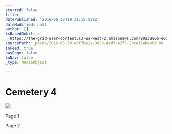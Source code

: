 ```yaml
---
starred: false
title: ''
datePublished: '2016-06-30T19:31:15.528Z'
dateModified: null
author: []
isBasedOnUrl: >-
  https://the-grid-user-content.s3-us-west-2.amazonaws.com/90a38806-e0d2-48ca-a6b2-5b5864d0bd5b.jpg
sourcePath: _posts/2016-06-30-e6f7be2a-382b-4cd7-a2f5-2bce16abaeb9.md
inFeed: true
hasPage: false
inNav: false
_type: MediaObject

---
```

# Cemetery 4
![](https://the-grid-user-content.s3-us-west-2.amazonaws.com/90a38806-e0d2-48ca-a6b2-5b5864d0bd5b.jpg)

Page 1

Page 2